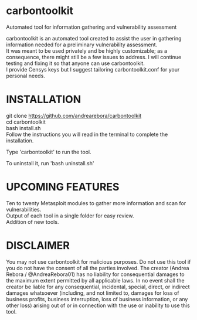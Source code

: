 # carbontoolkit
Automated tool for information gathering and vulnerability assessment

carbontoolkit is an automated tool created to assist the user in gathering information needed for a preliminary vulnerability assessment.  
It was meant to be used privately and be highly customizable; as a consequence, there might still be a few issues to address. I will continue testing and fixing it so that anyone can use carbontoolkit.  
I provide Censys keys but I suggest tailoring carbontoolkit.conf for your personal needs.

# INSTALLATION
git clone https://github.com/andrearebora/carbontoolkit  
cd carbontoolkit  
bash install.sh  
Follow the instructions you will read in the terminal to complete the installation.

Type 'carbontoolkit' to run the tool.

To uninstall it, run 'bash uninstall.sh'

# UPCOMING FEATURES
Ten to twenty Metasploit modules to gather more information and scan for vulnerabilities.  
Output of each tool in a single folder for easy review.  
Addition of new tools.

# DISCLAIMER
You may not use carbontoolkit for malicious purposes. Do not use this tool if you do not have the consent of all the parties involved. The creator (Andrea Rebora / @AndreaRebora01) has no liability for consequential damages to the maximum extent permitted by all applicable laws. In no event shall the creator be liable for any consequential, incidental, special, direct, or indirect damages whatsoever (including, and not limited to, damages for loss of business profits, business interruption, loss of business information, or any other loss) arising out of or in connection with the use or inability to use this tool.
